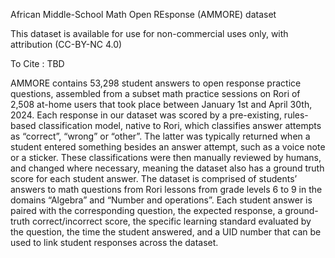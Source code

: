 African Middle-School Math Open REsponse (AMMORE) dataset

This dataset is available for use for non-commercial uses only, with attribution (CC-BY-NC 4.0)


To Cite : TBD





AMMORE contains 53,298 student answers to open response practice questions, assembled from a subset math practice sessions on Rori of 2,508 at-home users that took place between January 1st and April 30th, 2024. Each response in our dataset was scored by a pre-existing, rules-based classification model, native to Rori, which classifies answer attempts as “correct”, “wrong” or “other”. The latter was typically returned when a student entered something besides an answer attempt, such as a voice note or a sticker. These classifications were then manually reviewed by humans, and changed where necessary, meaning the dataset also has a ground truth score for each student answer. The dataset is comprised of students’ answers to math questions from Rori lessons from grade levels 6 to 9 in the domains “Algebra” and “Number and operations”. Each student answer is paired with the corresponding question, the expected response, a ground-truth correct/incorrect score, the specific learning standard evaluated by the question, the time the student answered, and a UID number that can be used to link student responses across the dataset.

